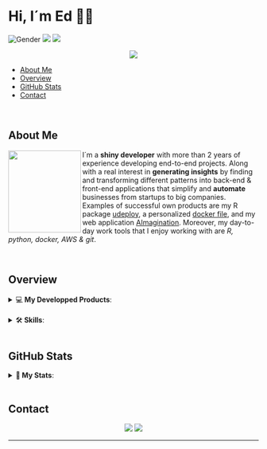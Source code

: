 # Hi, I´m Ed 🤖🦾

![Gender](https://img.shields.io/badge/gender-%F0%9F%A4%B5-lightgrey) 
![](https://visitor-badge.glitch.me/badge?page_id=github.com/1Edtrujillo1)
<a href="https://github.com/1Edtrujillo1?tab=repositories">
    <img src="https://badges.pufler.dev/repos/1Edtrujillo1?style=flat-square&color=black&logo=github">
  </a>

<p align='center'><img src="https://www.dropbox.com/s/m00fwz360fhequ0/font_presentation_edit.png?dl=0&raw=1"></p>


* [About Me](#about-me)
* [Overview](#overview)
* [GitHub Stats](#gitHub-stats)
* [Contact](#contact)

<br>

## About Me

<a href="https://github.com/1Edtrujillo1"><img align="left" width="146" height="165" src="https://www.dropbox.com/s/los348zocisifeq/guyGIT.gif?dl=0&raw=1"></a> 

I´m a **shiny developer** with more than 2 years of experience developing end-to-end projects. Along with a real interest in **generating insights** by finding and transforming different patterns into back-end & front-end applications that simplify and **automate** businesses from startups to big companies. Examples of successful own products are my R package [udeploy](https://github.com/1Edtrujillo1/udeploy), a personalized [docker file](https://hub.docker.com/r/1edtrujillo1/aimagination), and my web application [AImagination](http://ed.aijetv.com/). Moreover, my day-to-day work tools that I enjoy working with are *R, python, docker, AWS & git*.

<br>

## Overview

<details>
  <summary>💻<b> My Developped Products</b>:</summary>
<br>
<!--START_SECTION:products-->

**1. ✅ R Package:**

<a href="https://github.com/1Edtrujillo1/udeploy"><p align='center'><img width="190" height="200" src="https://www.dropbox.com/s/2m1lpfo7rc7tnf3/udeploy.png?dl=0&raw=1"></p></a>

**2. ✅ AImagination Docker File:**

<a href="https://hub.docker.com/r/1edtrujillo1/aimagination"><p align='center'><img width="150" height="150" src="https://brunocapuano.files.wordpress.com/2016/06/swarmnado.gif"></p></a>

**3. ✅ AImagination Personal App:**

<a href="http://ed.aijetv.com/"><p align='center'><img width="150" height="150" src="https://www.dropbox.com/s/ubtps4wlc2gl9ah/AImagination.png?dl=0&raw=1"></p></a>

<!--END_SECTION:products-->
</details>  

<br>

<details>
  <summary>🛠<b> Skills</b>:</summary>
<br>
<!--START_SECTION:skills-->
 
<table>
  <tr>
    <td align="center" width="96">
        <img src="https://www.dropbox.com/s/1o6dg2byhij3d1b/R.png?dl=0&raw=1" width="48" height="48" alt="R" />
      <br>R
    </td>
    <td align="center" width="96">
        <img src="https://i0.wp.com/learn.onemonth.com/wp-content/uploads/2019/07/image2-1.png?fit=600%2C315&ssl=1" width="70" height="48" alt="SQL" />
      <br>SQL
    </td>
    <td align="center" width="96">
        <img src="https://upload.wikimedia.org/wikipedia/commons/thumb/c/c3/Python-logo-notext.svg/768px-Python-logo-notext.svg.png" width="48" height="48" alt="Python" />
      <br>Python
    </td>
    <td align="center" width="96">
        <img src="https://www.dropbox.com/s/me3sk8otdybhn39/git.png?dl=0&raw=1" width="48" height="48" alt="git" />
      <br>Git
    </td>
    <td align="center" width="96">
        <img src="https://www.dropbox.com/s/m22e7yefupf170p/docker.png?dl=0&raw=1" width="80" height="60" alt="Docker" />
      <br>Docker
    </td>
  </tr>
  <tr>
    <td align="center" width="96"> 
        <img src="https://www.dropbox.com/s/yngq2e3jh5fulqm/css.png?dl=0&raw=1" width="55" height="50" alt="R" />
      <br>CSS
    </td>
    <td align="center" width="96">
        <img src="https://www.dropbox.com/s/1w1kuyf4c5dkych/boostrap.png?dl=0&raw=1" width="48" height="48" alt="R" />
      <br>Boostrap
    </td>
    <td align="center"  width="96">
        <img src="https://www.dropbox.com/s/z6dcxdp3ojq2szv/aws.png?dl=0&raw=1" width="48" height="48" alt="R" />
      <br>AWS
    </td>
    <td align="center"  width="96">
        <img src="https://www.dropbox.com/s/z01ci8keth4z5xm/mongoDB.png?dl=0&raw=1" width="48" height="48" alt="R" />
      <br>mongoDB
    </td>
    <td align="center" width="96">
        <img src="https://raw.githubusercontent.com/PowerShell/PowerShell/master/assets/ps_black_128.svg" width="48" height="48" alt="Powershell" />
      <br>Shell
    </td>
  </tr>
</table>

<!--END_SECTION:skills-->
</details>  
  
<br>

## GitHub Stats

<details>
  <summary>🧬<b> My Stats</b>:</summary>
<br>
<!--START_SECTION:abilities-->

<img align="center" src="https://github-readme-stats.vercel.app/api?username=1Edtrujillo1&show_icons=true&include_all_commits=true&theme=radical" alt="TheAbbie's github stats" />

<br><br>

<img align="center" src="https://github-readme-stats.vercel.app/api/top-langs/?username=1Edtrujillo1&layout=compact&theme=radical" />

<br><br>

<a href="https://github.com/1Edtrujillo1/github-readme-activity-graph"><img alt="DenverCoder1's Activity Graph" src="https://activity-graph.herokuapp.com/graph?username=1Edtrujillo1&bg_color=1F222E&color=F8D866&line=F85D7F&point=FFFFFF&hide_border=true" /></a>

<!--END_SECTION:abilities-->
</details>  

<br>

## Contact

<p align="center">
<a target="_blank" href="https://www.linkedin.com/in/1edtrujillo1"><img src="https://img.shields.io/badge/-LinkedIn-0077B5?style=for-the-badge&logo=Linkedin&logoColor=white"></img></a>
<a target="_blank" href="mailto:act.jetv@gmail.com"><img src="https://img.shields.io/badge/-Gmail-D14836?style=for-the-badge&logo=Gmail&logoColor=white"></img></a>
</p> 

---

